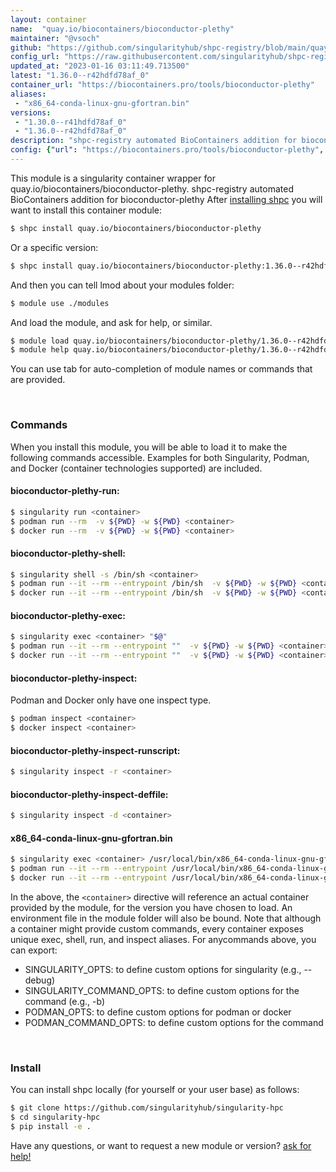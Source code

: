 ```yaml
---
layout: container
name:  "quay.io/biocontainers/bioconductor-plethy"
maintainer: "@vsoch"
github: "https://github.com/singularityhub/shpc-registry/blob/main/quay.io/biocontainers/bioconductor-plethy/container.yaml"
config_url: "https://raw.githubusercontent.com/singularityhub/shpc-registry/main/quay.io/biocontainers/bioconductor-plethy/container.yaml"
updated_at: "2023-01-16 03:11:49.713500"
latest: "1.36.0--r42hdfd78af_0"
container_url: "https://biocontainers.pro/tools/bioconductor-plethy"
aliases:
 - "x86_64-conda-linux-gnu-gfortran.bin"
versions:
 - "1.30.0--r41hdfd78af_0"
 - "1.36.0--r42hdfd78af_0"
description: "shpc-registry automated BioContainers addition for bioconductor-plethy"
config: {"url": "https://biocontainers.pro/tools/bioconductor-plethy", "maintainer": "@vsoch", "description": "shpc-registry automated BioContainers addition for bioconductor-plethy", "latest": {"1.36.0--r42hdfd78af_0": "sha256:cc3912a3424287b2530e3b573fb83ac0734ca750c5cda843fe54fe6b5e938bc8"}, "tags": {"1.30.0--r41hdfd78af_0": "sha256:e996f8f3a92014a6b5e79da60e87a914dccf3642dccf53949a26c23e737862f3", "1.36.0--r42hdfd78af_0": "sha256:cc3912a3424287b2530e3b573fb83ac0734ca750c5cda843fe54fe6b5e938bc8"}, "docker": "quay.io/biocontainers/bioconductor-plethy", "aliases": {"x86_64-conda-linux-gnu-gfortran.bin": "/usr/local/bin/x86_64-conda-linux-gnu-gfortran.bin"}}
---
```


This module is a singularity container wrapper for quay.io/biocontainers/bioconductor-plethy.
shpc-registry automated BioContainers addition for bioconductor-plethy
After [installing shpc](#install) you will want to install this container module:


```bash
$ shpc install quay.io/biocontainers/bioconductor-plethy
```

Or a specific version:

```bash
$ shpc install quay.io/biocontainers/bioconductor-plethy:1.36.0--r42hdfd78af_0
```

And then you can tell lmod about your modules folder:

```bash
$ module use ./modules
```

And load the module, and ask for help, or similar.

```bash
$ module load quay.io/biocontainers/bioconductor-plethy/1.36.0--r42hdfd78af_0
$ module help quay.io/biocontainers/bioconductor-plethy/1.36.0--r42hdfd78af_0
```

You can use tab for auto-completion of module names or commands that are provided.

<br>

### Commands

When you install this module, you will be able to load it to make the following commands accessible.
Examples for both Singularity, Podman, and Docker (container technologies supported) are included.

#### bioconductor-plethy-run:

```bash
$ singularity run <container>
$ podman run --rm  -v ${PWD} -w ${PWD} <container>
$ docker run --rm  -v ${PWD} -w ${PWD} <container>
```

#### bioconductor-plethy-shell:

```bash
$ singularity shell -s /bin/sh <container>
$ podman run --it --rm --entrypoint /bin/sh  -v ${PWD} -w ${PWD} <container>
$ docker run --it --rm --entrypoint /bin/sh  -v ${PWD} -w ${PWD} <container>
```

#### bioconductor-plethy-exec:

```bash
$ singularity exec <container> "$@"
$ podman run --it --rm --entrypoint ""  -v ${PWD} -w ${PWD} <container> "$@"
$ docker run --it --rm --entrypoint ""  -v ${PWD} -w ${PWD} <container> "$@"
```

#### bioconductor-plethy-inspect:

Podman and Docker only have one inspect type.

```bash
$ podman inspect <container>
$ docker inspect <container>
```

#### bioconductor-plethy-inspect-runscript:

```bash
$ singularity inspect -r <container>
```

#### bioconductor-plethy-inspect-deffile:

```bash
$ singularity inspect -d <container>
```


#### x86_64-conda-linux-gnu-gfortran.bin

```bash
$ singularity exec <container> /usr/local/bin/x86_64-conda-linux-gnu-gfortran.bin
$ podman run --it --rm --entrypoint /usr/local/bin/x86_64-conda-linux-gnu-gfortran.bin   -v ${PWD} -w ${PWD} <container> -c " $@"
$ docker run --it --rm --entrypoint /usr/local/bin/x86_64-conda-linux-gnu-gfortran.bin   -v ${PWD} -w ${PWD} <container> -c " $@"
```



In the above, the `<container>` directive will reference an actual container provided
by the module, for the version you have chosen to load. An environment file in the
module folder will also be bound. Note that although a container
might provide custom commands, every container exposes unique exec, shell, run, and
inspect aliases. For anycommands above, you can export:

 - SINGULARITY_OPTS: to define custom options for singularity (e.g., --debug)
 - SINGULARITY_COMMAND_OPTS: to define custom options for the command (e.g., -b)
 - PODMAN_OPTS: to define custom options for podman or docker
 - PODMAN_COMMAND_OPTS: to define custom options for the command

<br>

### Install

You can install shpc locally (for yourself or your user base) as follows:

```bash
$ git clone https://github.com/singularityhub/singularity-hpc
$ cd singularity-hpc
$ pip install -e .
```

Have any questions, or want to request a new module or version? [ask for help!](https://github.com/singularityhub/singularity-hpc/issues)
